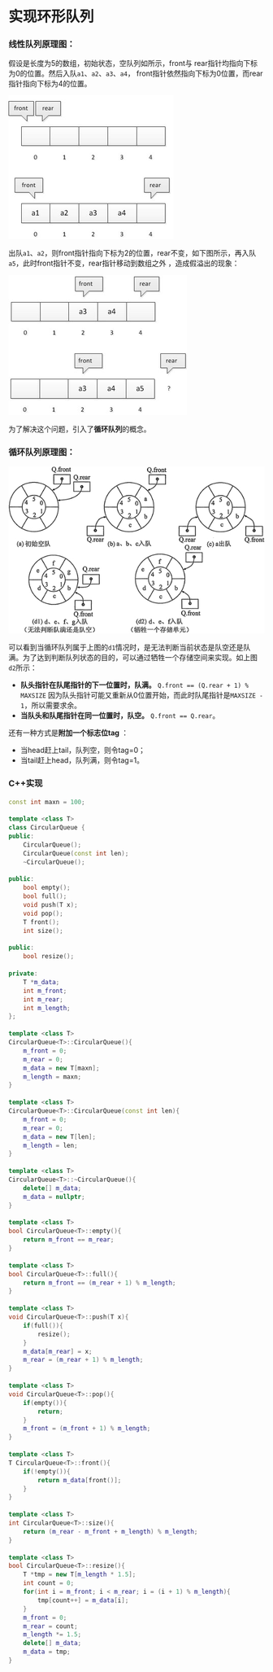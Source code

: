 # 实现环形队列

### 线性队列原理图：

假设是长度为5的数组，初始状态，空队列如所示，front与 rear指针均指向下标为0的位置。然后入队`a1`、`a2`、`a3`、`a4`， front指针依然指向下标为0位置，而rear指针指向下标为4的位置。

![](../../.gitbook/assets/image%20%2858%29.png)

出队`a1`、`a2`，则front指针指向下标为2的位置，rear不变，如下图所示，再入队`a5`，此时front指针不变，rear指针移动到数组之外 ，造成假溢出的现象：

![](../../.gitbook/assets/image%20%2859%29.png)

为了解决这个问题，引入了**循环队列**的概念。

### 循环队列原理图：

![](../../.gitbook/assets/image%20%2855%29.png)

可以看到当循环队列属于上图的`d1`情况时，是无法判断当前状态是队空还是队满。为了达到判断队列状态的目的，可以通过牺牲一个存储空间来实现。如上图`d2`所示：

* **队头指针在队尾指针的下一位置时，队满。** `Q.front == (Q.rear + 1) % MAXSIZE` 因为队头指针可能又重新从0位置开始，而此时队尾指针是`MAXSIZE - 1`，所以需要求余。
* **当队头和队尾指针在同一位置时，队空。** `Q.front == Q.rear`。

还有一种方式是**附加一个标志位tag** ：

* 当head赶上tail，队列空，则令tag=0；
* 当tail赶上head，队列满，则令tag=1。

### C++实现

```cpp
const int maxn = 100;

template <class T>
class CircularQueue {
public:
    CircularQueue();
    CircularQueue(const int len);
    ~CircularQueue();

public:
    bool empty();
    bool full();
    void push(T x);
    void pop();
    T front();
    int size();

public:
    bool resize();

private:
    T *m_data;
    int m_front;
    int m_rear;
    int m_length;
};

template <class T>
CircularQueue<T>::CircularQueue(){
    m_front = 0;
    m_rear = 0;
    m_data = new T[maxn];
    m_length = maxn;
}

template <class T>
CircularQueue<T>::CircularQueue(const int len){
    m_front = 0;
    m_rear = 0;
    m_data = new T[len];
    m_length = len;
}

template <class T>
CircularQueue<T>::~CircularQueue(){
    delete[] m_data;
    m_data = nullptr;
}

template <class T>
bool CircularQueue<T>::empty(){
    return m_front == m_rear;
}

template <class T>
bool CircularQueue<T>::full(){
    return m_front == (m_rear + 1) % m_length;
}

template <class T>
void CircularQueue<T>::push(T x){
    if(full()){
        resize();
    }
    m_data[m_rear] = x;
    m_rear = (m_rear + 1) % m_length;
}

template <class T>
void CircularQueue<T>::pop(){
    if(empty()){
        return;
    }
    m_front = (m_front + 1) % m_length;
}

template <class T>
T CircularQueue<T>::front(){
    if(!empty()){
        return m_data[front()];
    }
}

template <class T>
int CircularQueue<T>::size(){
    return (m_rear - m_front + m_length) % m_length;
}

template <class T>
bool CircularQueue<T>::resize(){
    T *tmp = new T[m_length * 1.5];
    int count = 0;
    for(int i = m_front; i < m_rear; i = (i + 1) % m_length){
        tmp[count++] = m_data[i];
    }
    m_front = 0;
    m_rear = count;
    m_length *= 1.5;
    delete[] m_data;
    m_data = tmp;
}
```



